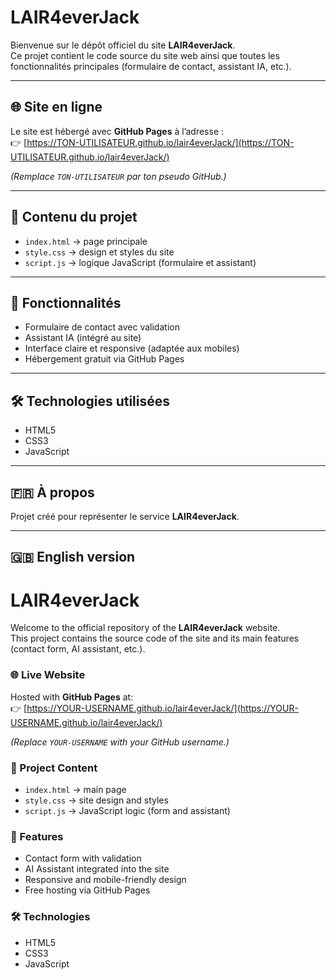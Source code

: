 # LAIR4everJack

Bienvenue sur le dépôt officiel du site **LAIR4everJack**.  
Ce projet contient le code source du site web ainsi que toutes les fonctionnalités principales (formulaire de contact, assistant IA, etc.).

---

## 🌐 Site en ligne
Le site est hébergé avec **GitHub Pages** à l’adresse :  
👉 [https://TON-UTILISATEUR.github.io/lair4everJack/](https://TON-UTILISATEUR.github.io/lair4everJack/)

*(Remplace `TON-UTILISATEUR` par ton pseudo GitHub.)*

---

## 📂 Contenu du projet
- `index.html` → page principale  
- `style.css` → design et styles du site  
- `script.js` → logique JavaScript (formulaire et assistant)  

---

## 🚀 Fonctionnalités
- Formulaire de contact avec validation  
- Assistant IA (intégré au site)  
- Interface claire et responsive (adaptée aux mobiles)  
- Hébergement gratuit via GitHub Pages  

---

## 🛠️ Technologies utilisées
- HTML5  
- CSS3  
- JavaScript  

---

## 🇫🇷 À propos
Projet créé pour représenter le service **LAIR4everJack**.  

---

## 🇬🇧 English version

# LAIR4everJack

Welcome to the official repository of the **LAIR4everJack** website.  
This project contains the source code of the site and its main features (contact form, AI assistant, etc.).

### 🌐 Live Website
Hosted with **GitHub Pages** at:  
👉 [https://YOUR-USERNAME.github.io/lair4everJack/](https://YOUR-USERNAME.github.io/lair4everJack/)

*(Replace `YOUR-USERNAME` with your GitHub username.)*

### 📂 Project Content
- `index.html` → main page  
- `style.css` → site design and styles  
- `script.js` → JavaScript logic (form and assistant)  

### 🚀 Features
- Contact form with validation  
- AI Assistant integrated into the site  
- Responsive and mobile-friendly design  
- Free hosting via GitHub Pages  

### 🛠️ Technologies
- HTML5  
- CSS3  
- JavaScript
